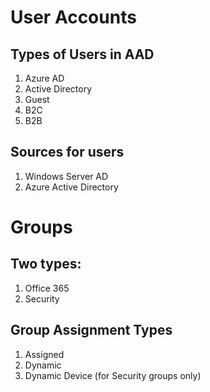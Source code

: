 # User Accounts
## Types of Users in AAD
1. Azure AD
1. Active Directory
1. Guest
1. B2C
1. B2B

## Sources for users
1. Windows Server AD
1. Azure Active Directory

# Groups
## Two types:
1. Office 365
1. Security

## Group Assignment Types
1. Assigned
1. Dynamic
1. Dynamic Device (for Security groups only)
